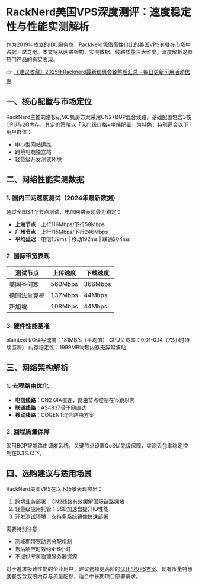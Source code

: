 # RackNerd美国VPS深度测评：速度稳定性与性能实测解析

作为2019年成立的IDC服务商，RackNerd凭借高性价比的美国VPS套餐在市场中占据一席之地。本文将从网络架构、实测数据、线路质量三大维度，深度解析这款热门产品的真实表现。

👉 [【建议收藏】2025年Racknerd最新优惠套餐整理汇总 - 每日更新可用活动优惠](https://bit.ly/Rack_Nerd)

## 一、核心配置与市场定位
RackNerd主推的洛杉矶MC机房方案采用CN2+BGP混合线路，基础配置包含3核CPU与2G内存。其定价策略以「入门级价格+中端配置」为特色，特别适合以下用户群体：
- 中小型网站运维
- 跨境电商独立站
- 轻量级开发测试环境

## 二、网络性能实测数据
### 1. 国内三网速度测试（2024年最新数据）
通过全国34个节点测试，电信网络表现最为稳定：
- **上海节点**：上行116Mbps/下行58Mbps
- **广州节点**：上行115Mbps/下行246Mbps
- **平均延迟**：电信159ms | 移动192ms | 联通204ms

### 2. 国际带宽表现
| 测试节点       | 上传速度   | 下载速度   |
|----------------|------------|------------|
| 美国圣何塞     | 560Mbps    | 366Mbps    |
| 德国法兰克福   | 137Mbps    | 44Mbps     |
| 新加坡         | 108Mbps    | 44Mbps     |

### 3. 硬件性能基准
plaintext
I/O读写速度：181MB/s（平均值）
CPU负载率：0.01-0.14（72小时持续监测）
内存稳定性：1999MB物理内存无异常波动

## 三、网络架构解析
### 1. 去程路由优化
- **电信线路**：CN2 GIA直连，路由节点控制在15跳以内
- **联通线路**：AS4837骨干网直达
- **移动线路**：COGENT混合路由方案

### 2. 回程质量保障
采用BGP智能路由调度系统，关键节点设置QoS优先级保障，实测丢包率稳定控制在0.3%以下。

## 四、选购建议与适用场景
RackNerd美国VPS在以下场景表现突出：
1. 跨境业务部署：CN2线路有效缓解国际链路拥堵
2. 轻量级应用托管：SSD加速盘提升IO性能
3. 开发测试环境：支持多系统镜像快速部署

需要特别注意：
- 高峰期带宽动态分配机制
- 售后响应时效约4-6小时
- 不提供专属物理服务器资源

对于追求极致性能的企业用户，建议选择更高阶的[优化型VPS方案](https://bit.ly/Rack_Nerd)。现有限量特惠套餐包含双倍内存与流量配额，适合中长期项目部署需求。